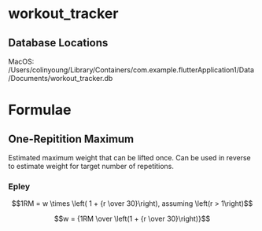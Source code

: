 # workout_tracker

## Database Locations

MacOS: /Users/colinyoung/Library/Containers/com.example.flutterApplication1/Data/Documents/workout_tracker.db

# Formulae

## One-Repitition Maximum

Estimated maximum weight that can be lifted once. Can be used in reverse to estimate weight for target number of repetitions.

### Epley

$$1RM = w \times \left( 1 + {r \over 30}\right), assuming \left(r > 1\right)$$

$$w = {1RM \over \left(1 + {r \over 30}\right)}$$

